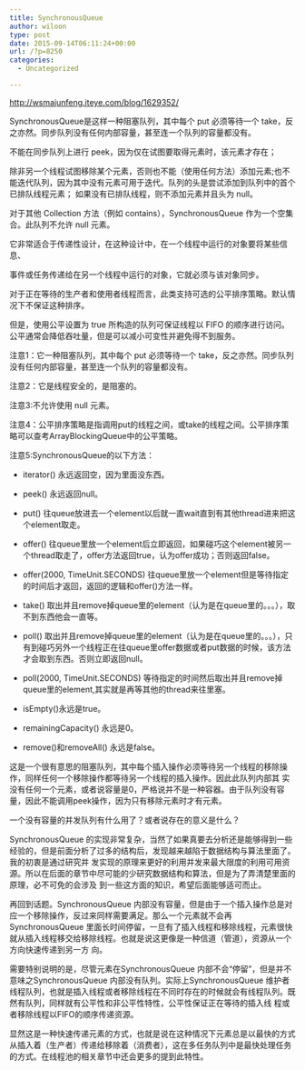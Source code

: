 ```yaml
---
title: SynchronousQueue
author: wiloon
type: post
date: 2015-09-14T06:11:24+00:00
url: /?p=8250
categories:
  - Uncategorized

---
```

http://wsmajunfeng.iteye.com/blog/1629352/
  
SynchronousQueue是这样一种阻塞队列，其中每个 put 必须等待一个 take，反之亦然。同步队列没有任何内部容量，甚至连一个队列的容量都没有。
  
不能在同步队列上进行 peek，因为仅在试图要取得元素时，该元素才存在；
  
除非另一个线程试图移除某个元素，否则也不能（使用任何方法）添加元素;也不能迭代队列，因为其中没有元素可用于迭代。队列的头是尝试添加到队列中的首个已排队线程元素； 如果没有已排队线程，则不添加元素并且头为 null。
  
对于其他 Collection 方法（例如 contains），SynchronousQueue 作为一个空集合。此队列不允许 null 元素。
  
它非常适合于传递性设计，在这种设计中，在一个线程中运行的对象要将某些信息、
  
事件或任务传递给在另一个线程中运行的对象，它就必须与该对象同步。
  
对于正在等待的生产者和使用者线程而言，此类支持可选的公平排序策略。默认情况下不保证这种排序。
  
但是，使用公平设置为 true 所构造的队列可保证线程以 FIFO 的顺序进行访问。 公平通常会降低吞吐量，但是可以减小可变性并避免得不到服务。
  
注意1：它一种阻塞队列，其中每个 put 必须等待一个 take，反之亦然。同步队列没有任何内部容量，甚至连一个队列的容量都没有。
  
注意2：它是线程安全的，是阻塞的。
  
注意3:不允许使用 null 元素。
  
注意4：公平排序策略是指调用put的线程之间，或take的线程之间。公平排序策略可以查考ArrayBlockingQueue中的公平策略。
  
注意5:SynchronousQueue的以下方法：
  
* iterator() 永远返回空，因为里面没东西。
  
* peek() 永远返回null。
  
* put() 往queue放进去一个element以后就一直wait直到有其他thread进来把这个element取走。
  
* offer() 往queue里放一个element后立即返回，如果碰巧这个element被另一个thread取走了，offer方法返回true，认为offer成功；否则返回false。
  
* offer(2000, TimeUnit.SECONDS) 往queue里放一个element但是等待指定的时间后才返回，返回的逻辑和offer()方法一样。
  
* take() 取出并且remove掉queue里的element（认为是在queue里的。。。），取不到东西他会一直等。
  
* poll() 取出并且remove掉queue里的element（认为是在queue里的。。。），只有到碰巧另外一个线程正在往queue里offer数据或者put数据的时候，该方法才会取到东西。否则立即返回null。
  
* poll(2000, TimeUnit.SECONDS) 等待指定的时间然后取出并且remove掉queue里的element,其实就是再等其他的thread来往里塞。
  
* isEmpty()永远是true。
  
* remainingCapacity() 永远是0。
  
* remove()和removeAll() 永远是false。



这是一个很有意思的阻塞队列，其中每个插入操作必须等待另一个线程的移除操作，同样任何一个移除操作都等待另一个线程的插入操作。因此此队列内部其 实没有任何一个元素，或者说容量是0，严格说并不是一种容器。由于队列没有容量，因此不能调用peek操作，因为只有移除元素时才有元素。

一个没有容量的并发队列有什么用了？或者说存在的意义是什么？

SynchronousQueue 的实现非常复杂，当然了如果真要去分析还是能够得到一些经验的，但是前面分析了过多的结构后，发现越来越陷于数据结构与算法里面了。我的初衷是通过研究并 发实现的原理来更好的利用并发来最大限度的利用可用资源。所以在后面的章节中尽可能的少研究数据结构和算法，但是为了弄清楚里面的原理，必不可免的会涉及 到一些这方面的知识，希望后面能够适可而止。

再回到话题。SynchronousQueue 内部没有容量，但是由于一个插入操作总是对应一个移除操作，反过来同样需要满足。那么一个元素就不会再SynchronousQueue 里面长时间停留，一旦有了插入线程和移除线程，元素很快就从插入线程移交给移除线程。也就是说这更像是一种信道（管道），资源从一个方向快速传递到另一方 向。

需要特别说明的是，尽管元素在SynchronousQueue 内部不会“停留”，但是并不意味之SynchronousQueue 内部没有队列。实际上SynchronousQueue 维护者线程队列，也就是插入线程或者移除线程在不同时存在的时候就会有线程队列。既然有队列，同样就有公平性和非公平性特性，公平性保证正在等待的插入线 程或者移除线程以FIFO的顺序传递资源。

显然这是一种快速传递元素的方式，也就是说在这种情况下元素总是以最快的方式从插入着（生产者）传递给移除着（消费者），这在多任务队列中是最快处理任务的方式。在线程池的相关章节中还会更多的提到此特性。
